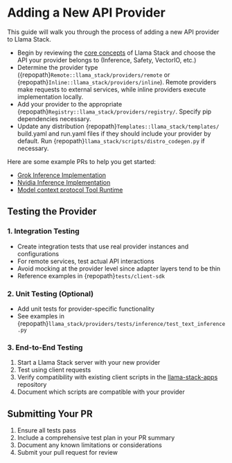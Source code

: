# Adding a New API Provider

This guide will walk you through the process of adding a new API provider to Llama Stack.


- Begin by reviewing the [core concepts](../concepts/index.md) of Llama Stack and choose the API your provider belongs to (Inference, Safety, VectorIO, etc.)
- Determine the provider type ({repopath}`Remote::llama_stack/providers/remote` or {repopath}`Inline::llama_stack/providers/inline`). Remote providers make requests to external services, while inline providers execute implementation locally.
- Add your provider to the appropriate {repopath}`Registry::llama_stack/providers/registry/`. Specify pip dependencies necessary.
- Update any distribution {repopath}`Templates::llama_stack/templates/` build.yaml and run.yaml files if they should include your provider by default. Run {repopath}`llama_stack/scripts/distro_codegen.py` if necessary.


Here are some example PRs to help you get started:
   - [Grok Inference Implementation](https://github.com/meta-llama/llama-stack/pull/609)
   - [Nvidia Inference Implementation](https://github.com/meta-llama/llama-stack/pull/355)
   - [Model context protocol Tool Runtime](https://github.com/meta-llama/llama-stack/pull/665)


## Testing the Provider

### 1. Integration Testing
- Create integration tests that use real provider instances and configurations
- For remote services, test actual API interactions
- Avoid mocking at the provider level since adapter layers tend to be thin
- Reference examples in {repopath}`tests/client-sdk`

### 2. Unit Testing (Optional)
- Add unit tests for provider-specific functionality
- See examples in {repopath}`llama_stack/providers/tests/inference/test_text_inference.py`

### 3. End-to-End Testing
1. Start a Llama Stack server with your new provider
2. Test using client requests
3. Verify compatibility with existing client scripts in the [llama-stack-apps](https://github.com/meta-llama/llama-stack-apps/tree/main) repository
4. Document which scripts are compatible with your provider

## Submitting Your PR

1. Ensure all tests pass
2. Include a comprehensive test plan in your PR summary
3. Document any known limitations or considerations
4. Submit your pull request for review
